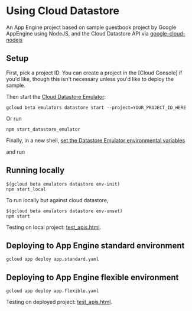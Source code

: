 # Using Cloud Datastore

An App Engine project based on sample guestbook project by Google AppEngine using NodeJS, and the Cloud Datastore API via
[google-cloud-nodejs](https://github.com/GoogleCloudPlatform/nodejs-docs-samples/tree/master/appengine/datastore)

## Setup
First, pick a project ID. You can create a project in the [Cloud Console] if you'd like, though this
isn't necessary unless you'd like to deploy the sample.

Then start the [Cloud Datastore Emulator](https://cloud.google.com/datastore/docs/tools/datastore-emulator):

    gcloud beta emulators datastore start --project=YOUR_PROJECT_ID_HERE

Or run

    npm start_datastore_emulator


Finally, in a new shell, [set the Datastore Emulator environmental variables](https://cloud.google.com/datastore/docs/tools/datastore-emulator#setting_environment_variables)

and run

## Running locally

    $(gcloud beta emulators datastore env-init)
    npm start_local

To run locally but against cloud datastore,

    $(gcloud beta emulators datastore env-unset)
    npm start

Testing on local project: [test_apis.html](http://localhost:8080/test_apis.html).

## Deploying to App Engine standard environment

	gcloud app deploy app.standard.yaml

## Deploying to App Engine flexible environment

	gcloud app deploy app.flexible.yaml

Testing on deployed project: [test_apis.html](https://rocketvision.appspot.com/test_apis.html).

